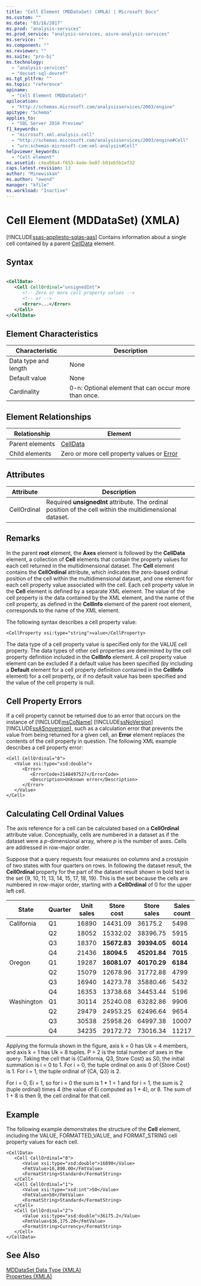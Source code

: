 ```yaml
---
title: "Cell Element (MDDataSet) (XMLA) | Microsoft Docs"
ms.custom: ""
ms.date: "03/16/2017"
ms.prod: "analysis-services"
ms.prod_service: "analysis-services, azure-analysis-services"
ms.service: ""
ms.component: ""
ms.reviewer: ""
ms.suite: "pro-bi"
ms.technology: 
  - "analysis-services"
  - "docset-sql-devref"
ms.tgt_pltfrm: ""
ms.topic: "reference"
apiname: 
  - "Cell Element (MDDataSet)"
apilocation: 
  - "http://schemas.microsoft.com/analysisservices/2003/engine"
apitype: "Schema"
applies_to: 
  - "SQL Server 2016 Preview"
f1_keywords: 
  - "microsoft.xml.analysis.cell"
  - "http://schemas.microsoft.com/analysisservices/2003/engine#Cell"
  - "urn:schemas-microsoft-com:xml-analysis#Cell"
helpviewer_keywords: 
  - "Cell element"
ms.assetid: c4ea08a4-f653-4ade-be07-b91eb5b1ef32
caps.latest.revision: 13
author: "Minewiskan"
ms.author: "owend"
manager: "kfile"
ms.workload: "Inactive"
---
```

# Cell Element (MDDataSet) (XMLA)
[!INCLUDE[ssas-appliesto-sqlas-aas](../../../includes/ssas-appliesto-sqlas-aas.md)]
  Contains information about a single cell contained by a parent [CellData](../../../analysis-services/xmla/xml-elements-properties/celldata-element-xmla.md) element.  
  
## Syntax  
  
```xml  
  
<CellData>  
   <Cell CellOrdinal="unsignedInt">  
      <!-- Zero or more cell property values -->  
      <!-- or -->  
      <Error>...</Error>  
   </Cell>  
</CellData>  
```  
  
## Element Characteristics  
  
|Characteristic|Description|  
|--------------------|-----------------|  
|Data type and length|None|  
|Default value|None|  
|Cardinality|0-n: Optional element that can occur more than once.|  
  
## Element Relationships  
  
|Relationship|Element|  
|------------------|-------------|  
|Parent elements|[CellData](../../../analysis-services/xmla/xml-elements-properties/celldata-element-xmla.md)|  
|Child elements|Zero or more cell property values or [Error](../../../analysis-services/xmla/xml-elements-properties/error-element-xmla.md)|  
  
## Attributes  
  
|Attribute|Description|  
|---------------|-----------------|  
|CellOrdinal|Required **unsignedInt** attribute. The ordinal position of the cell within the multidimensional dataset.|  
  
## Remarks  
 In the parent **root** element, the **Axes** element is followed by the **CellData** element, a collection of **Cell** elements that contain the property values for each cell returned in the multidimensional dataset. The **Cell** element contains the **CellOrdinal** attribute, which indicates the zero-based ordinal position of the cell within the multidimensional dataset, and one element for each cell property value associated with the cell. Each cell property value in the **Cell** element is defined by a separate XML element. The value of the cell property is the data contained by the XML element, and the name of the cell property, as defined in the **CellInfo** element of the parent root element, corresponds to the name of the XML element.  
  
 The following syntax describes a cell property value:  
  
```  
<CellProperty xsi:type="string">value</CellProperty>  
```  
  
 The data type of a cell property value is specified only for the VALUE cell property. The data types of other cell properties are determined by the cell property definition included in the **CellInfo** element. A cell property value element can be excluded if a default value has been specified (by including a **Default** element for a cell property definition contained in the **CellInfo** element) for a cell property, or if no default value has been specified and the value of the cell property is null.  
  
## Cell Property Errors  
 If a cell property cannot be returned due to an error that occurs on the instance of [!INCLUDE[msCoName](../../../includes/msconame-md.md)] [!INCLUDE[ssNoVersion](../../../includes/ssnoversion-md.md)] [!INCLUDE[ssASnoversion](../../../includes/ssasnoversion-md.md)], such as a calculation error that prevents the value from being returned for a given cell, an **Error** element replaces the contents of the cell property in question. The following XML example describes a cell property error:  
  
```  
<Cell CellOrdinal="0">  
   <Value xsi:type="xsd:double">  
      <Error>  
         <ErrorCode>2148497527</ErrorCode>  
         <Description>Unknown error</Description>  
      </Error>  
   </Value>  
</Cell>  
```  
  
## Calculating Cell Ordinal Values  
 The axis reference for a cell can be calculated based on a **CellOrdinal** attribute value. Conceptually, cells are numbered in a dataset as if the dataset were a *p*-dimensional array, where *p* is the number of axes. Cells are addressed in row-major order.  
  
 Suppose that a query requests four measures on columns and a crossjoin of two states with four quarters on rows. In following the dataset result, the **CellOrdinal** property for the part of the dataset result shown in bold text is the set {9, 10, 11, 13, 14, 15, 17, 18, 19}. This is the set because the cells are numbered in row-major order, starting with a **CellOrdinal** of 0 for the upper left cell.  
  
|State|Quarter|Unit sales|Store cost|Store sales|Sales count|  
|-----------|-------------|----------------|----------------|-----------------|-----------------|  
|California|Q1|16890|14431.09|36175.2|5498|  
||Q2|18052|15332.02|38396.75|5915|  
||Q3|18370|**15672.83**|**39394.05**|**6014**|  
||Q4|21436|**18094.5**|**45201.84**|**7015**|  
|Oregon|Q1|19287|**16081.07**|**40170.29**|**6184**|  
||Q2|15079|12678.96|31772.88|4799|  
||Q3|16940|14273.78|35880.46|5432|  
||Q4|16353|13738.68|34453.44|5196|  
|Washington|Q1|30114|25240.08|63282.86|9906|  
||Q2|29479|24953.25|62496.64|9654|  
||Q3|30538|25958.26|64997.38|10007|  
||Q4|34235|29172.72|73016.34|11217|  
  
 Applying the formula shown in the figure, axis k = 0 has Uk = 4 members, and axis k = 1 has Uk = 8 tuples. P = 2 is the total number of axes in the query. Taking the cell that is {California, Q3, Store Cost} as S0, the initial summation is i = 0 to 1. For i = 0, the tuple ordinal on axis 0 of {Store Cost} is 1. For i = 1, the tuple ordinal of {CA, Q3} is 2.  
  
 For i = 0, Ei = 1, so for i = 0 the sum is 1 * 1 = 1 and for i = 1, the sum is 2 (tuple ordinal) times 4 (the value of Ei computed as 1 \* 4), or 8. The sum of 1 + 8 is then 9, the cell ordinal for that cell.  
  
## Example  
 The following example demonstrates the structure of the **Cell** element, including the VALUE, FORMATTED_VALUE, and FORMAT_STRING cell property values for each cell.  
  
```  
<CellData>  
   <Cell CellOrdinal="0">  
      <Value xsi:type="xsd:double">16890</Value>  
      <FmtValue>16,890.00</FmtValue>  
      <FormatString>Standard</FormatString>  
   </Cell>  
   <Cell CellOrdinal="1">  
      <Value xsi:type="xsd:int">50</Value>  
      <FmtValue>50</FmtValue>  
      <FormatString>Standard</FormatString>  
   </Cell>  
   <Cell CellOrdinal="2">  
      <Value xsi:type="xsd:double">36175.2</Value>  
      <FmtValue>$36,175.20</FmtValue>  
      <FormatString>Currency</FormatString>  
   </Cell>  
</CellData>  
```  
  
## See Also  
 [MDDataSet Data Type &#40;XMLA&#41;](../../../analysis-services/xmla/xml-data-types/mddataset-data-type-xmla.md)   
 [Properties &#40;XMLA&#41;](../../../analysis-services/xmla/xml-elements-properties/xml-elements-properties.md)  
  
  
